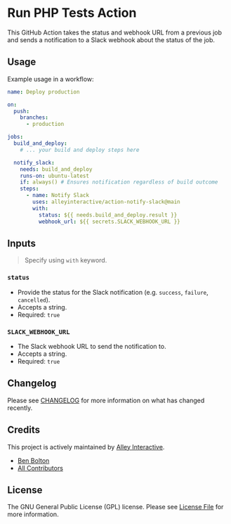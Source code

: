 # Run PHP Tests Action

This GitHub Action takes the status and webhook URL from a previous job and sends a notification to a Slack webhook about the status of the job.

## Usage

Example usage in a workflow:

```yaml
name: Deploy production

on:
  push:
    branches:
      - production

jobs:
  build_and_deploy:
    # ... your build and deploy steps here

  notify_slack:
    needs: build_and_deploy
    runs-on: ubuntu-latest
    if: always() # Ensures notification regardless of build outcome
    steps:
      - name: Notify Slack
        uses: alleyinteractive/action-notify-slack@main
        with:
          status: ${{ needs.build_and_deploy.result }}
          webhook_url: ${{ secrets.SLACK_WEBHOOK_URL }}

```

## Inputs

> Specify using `with` keyword.

### `status`

- Provide the status for the Slack notification (e.g. `success`, `failure`, `cancelled`).
- Accepts a string.
- Required: `true`

### `SLACK_WEBHOOK_URL`

- The Slack webhook URL to send the notification to.
- Accepts a string.
- Required: `true`


## Changelog

Please see [CHANGELOG](CHANGELOG.md) for more information on what has changed
recently.

## Credits

This project is actively maintained by [Alley
Interactive](https://github.com/alleyinteractive).

- [Ben Bolton](https://github.com/benpbolton)
- [All Contributors](../../contributors)

## License

The GNU General Public License (GPL) license. Please see [License File](LICENSE)
for more information.
